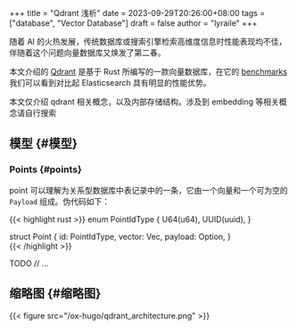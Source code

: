 +++
title = "Qdrant 浅析"
date = 2023-09-29T20:26:00+08:00
tags = ["database", "Vector Database"]
draft = false
author = "lyraile"
+++

随着 AI 的火热发展，传统数据库或搜索引擎检索高维度信息时性能表现均不佳，伴随着这个问题向量数据库又焕发了第二春。 <br/>

本文介绍的 [Qdrant](https://qdrant.tech/) 是基于 Rust 所编写的一款向量数据库，在它的 [benchmarks](https://qdrant.tech/benchmarks/) 我们可以看到对比起 Elasticsearch 具有明显的性能优势。 <br/>

本文仅介绍 qdrant 相关概念，以及内部存储结构。涉及到 embedding 等相关概念请自行搜索 <br/>


## 模型 {#模型}


### Points {#points}

point 可以理解为关系型数据库中表记录中的一条，它由一个向量和一个可为空的 `Payload` 组成。伪代码如下： <br/>

{{< highlight rust >}}
enum PointIdType {
    U64(u64),
    UUID(uuid),
}

struct Point {
    id: PointIdType,
    vector: Vec<f32>,
    payload: Option<Payload>,
}  
{{< /highlight >}}

TODO // ... <br/>


## 缩略图 {#缩略图}

{{< figure src="/ox-hugo/qdrant_architecture.png" >}} <br/>

